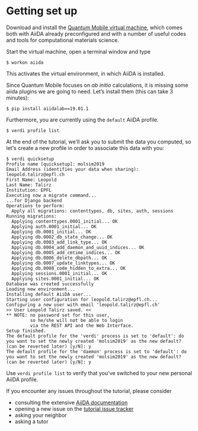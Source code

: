 Getting set up
===============

Download and install the [Quantum Mobile virtual machine](https://github.com/marvel-nccr/quantum-mobile/releases/tag/18.06.0),
which comes both with AiiDA already preconfigured and with a number of useful
codes and tools for computational materials science.

Start the virtual machine, open a terminal window and
type

```terminal
$ workon aiida
```

This activates the virtual environment, in which AiiDA is installed.

Since Quantum Mobile focuses on *ab initio* calculations, it is missing
some aiida plugins we are going to need. Let’s install them (this can
take 3 minutes):

```terminal
$ pip install aiidalab==19.01.1
```

Furthermore, you are currently using the `default` AiiDA profile.

```terminal
$ verdi profile list
```

At the end of the tutorial, we'll ask you to submit the data you computed, 
so let's create a new profile in order to associate this data with you:

```terminal
$ verdi quicksetup
Profile name [quicksetup]: molsim2019
Email Address (identifies your data when sharing): leopold.talirz@epfl.ch
First Name: Leopold
Last Name: Talirz
Institution: EPFL
Executing now a migrate command...
...for Django backend
Operations to perform:
  Apply all migrations: contenttypes, db, sites, auth, sessions
Running migrations:
  Applying contenttypes.0001_initial... OK
  Applying auth.0001_initial... OK
  Applying db.0001_initial... OK
  Applying db.0002_db_state_change... OK
  Applying db.0003_add_link_type... OK
  Applying db.0004_add_daemon_and_uuid_indices... OK
  Applying db.0005_add_cmtime_indices... OK
  Applying db.0006_delete_dbpath... OK
  Applying db.0007_update_linktypes... OK
  Applying db.0008_code_hidden_to_extra... OK
  Applying sessions.0001_initial... OK
  Applying sites.0001_initial... OK
Database was created successfully
Loading new environment...
Installing default AiiDA user...
Starting user configuration for leopold.talirz@epfl.ch...
Configuring a new user with email 'leopold.talirz@epfl.ch'
>> User Leopold Talirz saved. <<
** NOTE: no password set for this user, 
         so he/she will not be able to login
         via the REST API and the Web Interface.
Setup finished.
The default profile for the 'verdi' process is set to 'default': do you want to set the newly created 'molsim2019' as the new default? (can be reverted later) [y/N]: y
The default profile for the 'daemon' process is set to 'default': do you want to set the newly created 'molsim2019' as the new default? (can be reverted later) [y/N]: y
```

Use `verdi profile list` to verify that you've switched to your new personal AiiDA profile.

If you encounter any issues throughout the tutorial, please consider

 * consulting the extensive [AiiDA documentation](https://aiida-core.readthedocs.io/en/stable/)
 * opening a new issue on the [tutorial issue tracker](https://github.com/ltalirz/aiida-tutorials/issues)
 * asking your neighbor 
 * asking a tutor

